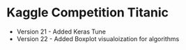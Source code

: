 # Kaggle Competition Titanic

* Version 21 - Added Keras Tune
* Version 22 - Added Boxplot visualoization for algorithms
